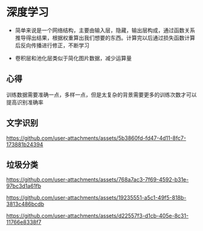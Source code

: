 # 深度学习

- 简单来说是一个网络结构，主要由输入层，隐藏，输出层构成，通过函数关系推导得出结果，根据权重算出我们想要的东西。计算完以后通过损失函数计算后反向传播进行修正，不断学习

- 卷积层和池化层类似于简化图片数据，减少运算量

## 心得

训练数据需要准确一点，多样一点，但是太复杂的背景需要更多的训练次数才可以提高识别准确率


## 文字识别



https://github.com/user-attachments/assets/5b3860fd-fd47-4d11-8fc7-173881b24394



## 垃圾分类

https://github.com/user-attachments/assets/768a7ac3-7f69-4592-b31e-97bc3d1a61fb



https://github.com/user-attachments/assets/19235551-a5c1-49f5-818b-3813c486bcdb



https://github.com/user-attachments/assets/d22557f3-d1cb-405e-8c31-11766e8338f7


